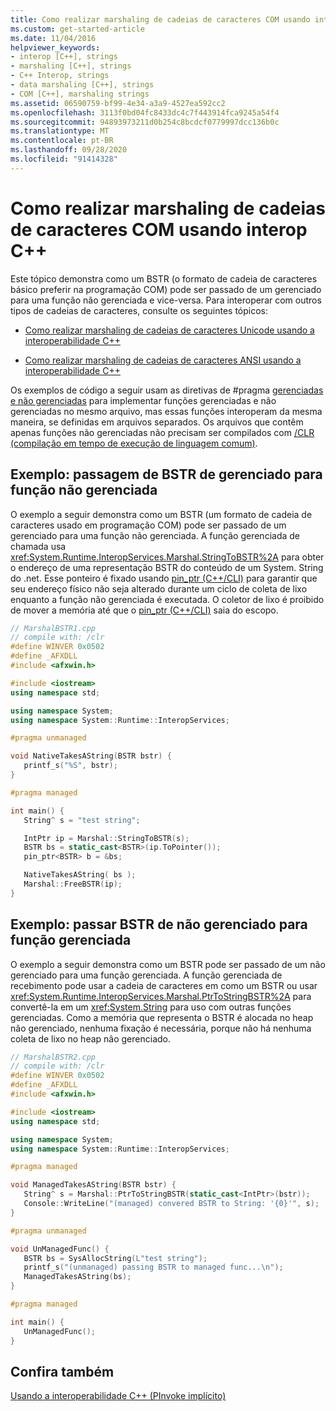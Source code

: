 ```yaml
---
title: Como realizar marshaling de cadeias de caracteres COM usando interop C++
ms.custom: get-started-article
ms.date: 11/04/2016
helpviewer_keywords:
- interop [C++], strings
- marshaling [C++], strings
- C++ Interop, strings
- data marshaling [C++], strings
- COM [C++], marshaling strings
ms.assetid: 06590759-bf99-4e34-a3a9-4527ea592cc2
ms.openlocfilehash: 3113f0bd04fc8433dc4c7f443914fca9245a54f4
ms.sourcegitcommit: 94893973211d0b254c8bcdcf0779997dcc136b0c
ms.translationtype: MT
ms.contentlocale: pt-BR
ms.lasthandoff: 09/28/2020
ms.locfileid: "91414328"
---
```

# <a name="how-to-marshal-com-strings-using-c-interop"></a>Como realizar marshaling de cadeias de caracteres COM usando interop C++

Este tópico demonstra como um BSTR (o formato de cadeia de caracteres básico preferir na programação COM) pode ser passado de um gerenciado para uma função não gerenciada e vice-versa. Para interoperar com outros tipos de cadeias de caracteres, consulte os seguintes tópicos:

- [Como realizar marshaling de cadeias de caracteres Unicode usando a interoperabilidade C++](../dotnet/how-to-marshal-unicode-strings-using-cpp-interop.md)

- [Como realizar marshaling de cadeias de caracteres ANSI usando a interoperabilidade C++](../dotnet/how-to-marshal-ansi-strings-using-cpp-interop.md)

Os exemplos de código a seguir usam as diretivas de #pragma [gerenciadas e não gerenciadas](../preprocessor/managed-unmanaged.md) para implementar funções gerenciadas e não gerenciadas no mesmo arquivo, mas essas funções interoperam da mesma maneira, se definidas em arquivos separados. Os arquivos que contêm apenas funções não gerenciadas não precisam ser compilados com [/CLR (compilação em tempo de execução de linguagem comum)](../build/reference/clr-common-language-runtime-compilation.md).

## <a name="example-pass-bstr-from-managed-to-unmanaged-function"></a>Exemplo: passagem de BSTR de gerenciado para função não gerenciada

O exemplo a seguir demonstra como um BSTR (um formato de cadeia de caracteres usado em programação COM) pode ser passado de um gerenciado para uma função não gerenciada. A função gerenciada de chamada usa <xref:System.Runtime.InteropServices.Marshal.StringToBSTR%2A> para obter o endereço de uma representação BSTR do conteúdo de um System. String do .net. Esse ponteiro é fixado usando [pin_ptr (C++/CLI)](../extensions/pin-ptr-cpp-cli.md) para garantir que seu endereço físico não seja alterado durante um ciclo de coleta de lixo enquanto a função não gerenciada é executada. O coletor de lixo é proibido de mover a memória até que o [pin_ptr (C++/CLI)](../extensions/pin-ptr-cpp-cli.md) saia do escopo.

```cpp
// MarshalBSTR1.cpp
// compile with: /clr
#define WINVER 0x0502
#define _AFXDLL
#include <afxwin.h>

#include <iostream>
using namespace std;

using namespace System;
using namespace System::Runtime::InteropServices;

#pragma unmanaged

void NativeTakesAString(BSTR bstr) {
   printf_s("%S", bstr);
}

#pragma managed

int main() {
   String^ s = "test string";

   IntPtr ip = Marshal::StringToBSTR(s);
   BSTR bs = static_cast<BSTR>(ip.ToPointer());
   pin_ptr<BSTR> b = &bs;

   NativeTakesAString( bs );
   Marshal::FreeBSTR(ip);
}
```

## <a name="example-pass-bstr-from-unmanaged-to-managed-function"></a>Exemplo: passar BSTR de não gerenciado para função gerenciada

O exemplo a seguir demonstra como um BSTR pode ser passado de um não gerenciado para uma função gerenciada. A função gerenciada de recebimento pode usar a cadeia de caracteres em como um BSTR ou usar <xref:System.Runtime.InteropServices.Marshal.PtrToStringBSTR%2A> para convertê-la em um <xref:System.String> para uso com outras funções gerenciadas. Como a memória que representa o BSTR é alocada no heap não gerenciado, nenhuma fixação é necessária, porque não há nenhuma coleta de lixo no heap não gerenciado.

```cpp
// MarshalBSTR2.cpp
// compile with: /clr
#define WINVER 0x0502
#define _AFXDLL
#include <afxwin.h>

#include <iostream>
using namespace std;

using namespace System;
using namespace System::Runtime::InteropServices;

#pragma managed

void ManagedTakesAString(BSTR bstr) {
   String^ s = Marshal::PtrToStringBSTR(static_cast<IntPtr>(bstr));
   Console::WriteLine("(managed) convered BSTR to String: '{0}'", s);
}

#pragma unmanaged

void UnManagedFunc() {
   BSTR bs = SysAllocString(L"test string");
   printf_s("(unmanaged) passing BSTR to managed func...\n");
   ManagedTakesAString(bs);
}

#pragma managed

int main() {
   UnManagedFunc();
}
```

## <a name="see-also"></a>Confira também

[Usando a interoperabilidade C++ (PInvoke implícito)](../dotnet/using-cpp-interop-implicit-pinvoke.md)
